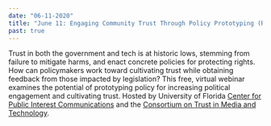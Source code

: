 ```yaml
---
date: "06-11-2020"
title: "June 11: Engaging Community Trust Through Policy Prototyping (Recording to come!)"
past: true
---
```


Trust in both the government and tech is at historic lows, stemming from failure to mitigate harms, and enact concrete policies for protecting rights. How can policymakers work toward cultivating trust while obtaining feedback from those impacted by legislation? This free, virtual webinar examines the potential of prototyping policy for increasing political engagement and cultivating trust. Hosted by University of Florida
<a href="https://realgoodcenter.jou.ufl.edu/" rel='noopener noreferrer' target='_blank'>Center for Public Interest Communications</a>
and the <a href="http://trust.jou.ufl.edu/" rel='noopener noreferrer' target='_blank'>Consortium on Trust in Media and Technology</a>.
